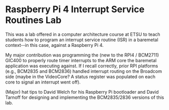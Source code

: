 # Raspberry Pi 4 Interrupt Service Routines Lab
This was a lab offered in a computer architecture course at ETSU to teach students how to program an interrupt service routine (ISR) in a baremetal context--in this case, against a Raspberry Pi 4.

My major contribution was programming the (new to the RPI4 / BCM2711) GIC400 to properly route timer interrupts to the ARM core the baremetal application was executing against. If I recall correctly, prior RPI platforms (e.g., BCM2835 and BCM2836) handled interrupt routing on the Broadcom side (maybe in the VideoCore? A status register was populated on each core to signal an interrupt went off).

(Major) hat tips to David Welch for his Raspberry Pi bootloader and David Tarnoff for designing and implementing the BCM2835/2836 versions of this lab.
